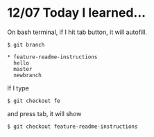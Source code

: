 # 12/07 Today I learned...


On bash terminal, if I hit tab button, it will autofill.

```
$ git branch
```


```
* feature-readme-instructions
  hello
  master
  newbranch
```

If I type 

```
$ git checkout fe
```

and press tab, it will show

```
$ git checkout feature-readme-instructions 
```
